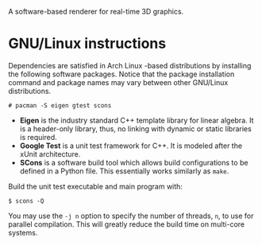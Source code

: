 A software-based renderer for real-time 3D graphics.

# GNU/Linux instructions
Dependencies are satisfied in Arch Linux -based distributions by installing the following software packages. Notice that the package installation command and package names may vary between other GNU/Linux distributions.

    # pacman -S eigen gtest scons

 - **Eigen** is the industry standard C++ template library for linear algebra. It is a header-only library, thus, no linking with dynamic or static libraries is required.
 - **Google Test** is a unit test framework for C++. It is modeled after the xUnit architecture.
 - **SCons** is a software build tool which allows build configurations to be defined in a Python file. This essentially works similarly as `make`.

Build the unit test executable and main program with:

    $ scons -Q
You may use the `-j n` option to specify the number of threads, `n`, to use for parallel compilation. This will greatly reduce the build time on multi-core systems.